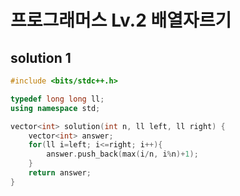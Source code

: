 ﻿# 프로그래머스 Lv.2 배열자르기

## solution 1

```c++
#include <bits/stdc++.h>

typedef long long ll;
using namespace std;

vector<int> solution(int n, ll left, ll right) {
    vector<int> answer;
    for(ll i=left; i<=right; i++){
        answer.push_back(max(i/n, i%n)+1);
    }
    return answer;
}
```